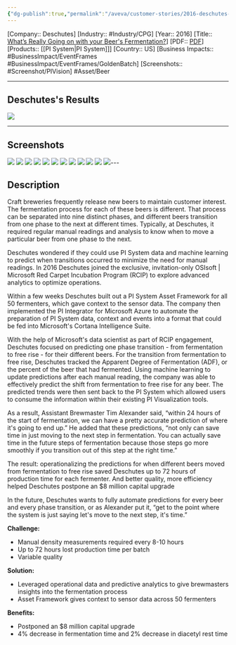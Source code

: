 ```yaml
---
{"dg-publish":true,"permalink":"/aveva/customer-stories/2016-deschutes-what-s-really-going-on-with-your-beer-s-fermentation/"}
---
```


[Company:: Deschutes]
[Industry:: #Industry/CPG]
[Year:: 2016]
[Title:: [What’s Really Going on with your Beer's Fermentation?](https://resources.osisoft.com/presentations/what-s-really-going-on-with-your-beer-s-fermentation-/)]
[PDF:: [PDF](https://cdn.osisoft.com/corp/en/media/presentations/2016/UsersConference2016/PDF/PH162020_DeschutesBreweryDeschutesBrewery_FaivreTimAlexander_WhatsReallyGoingonwithyourBeersFermentation.pdf)]
[Products:: [[PI System\|PI System]]]
[Country:: US]
[Business Impacts:: #BusinessImpact/EventFrames #BusinessImpact/EventFrames/GoldenBatch]
[Screenshots:: #Screenshot/PIVision]
#Asset/Beer 

---
## Deschutes's Results
![](https://i.imgur.com/zSA5bXY.png)

---
## Screenshots
![](https://i.imgur.com/PXugNqX.png)
![](https://i.imgur.com/OOCeWS6.png)
![](https://i.imgur.com/hVF0b3F.png)
![](https://i.imgur.com/A1iyRfA.png)
![](https://i.imgur.com/5NgMEdE.png)
![](https://i.imgur.com/XnBs99K.png)
![](https://i.imgur.com/kRXcxjR.png)
![](https://i.imgur.com/kPyLKlD.png)
![](https://i.imgur.com/Ik4rA2n.png)
![](https://i.imgur.com/wDurqRd.png)
![](https://i.imgur.com/Rpz1z8L.png)
![](https://i.imgur.com/M4OJfNU.png)---
## Description

Craft breweries frequently release new beers to maintain customer interest. The fermentation process for each of these beers is different. That process can be separated into nine distinct phases, and different beers transition from one phase to the next at different times. Typically, at Deschutes, it required regular manual readings and analysis to know when to move a particular beer from one phase to the next.

Deschutes wondered if they could use PI System data and machine learning to predict when transitions occurred to minimize the need for manual readings. In 2016 Deschutes joined the exclusive, invitation-only OSIsoft | Microsoft Red Carpet Incubation Program (RCIP) to explore advanced analytics to optimize operations.

Within a few weeks Deschutes built out a PI System Asset Framework for all 50 fermenters, which gave context to the sensor data. The company then implemented the PI Integrator for Microsoft Azure to automate the preparation of PI System data, context and events into a format that could be fed into Microsoft's Cortana Intelligence Suite.

With the help of Microsoft's data scientist as part of RCIP engagement, Deschutes focused on predicting one phase transition - from fermentation to free rise - for their different beers. For the transition from fermentation to free rise, Deschutes tracked the Apparent Degree of Fermentation (ADF), or the percent of the beer that had fermented. Using machine learning to update predictions after each manual reading, the company was able to effectively predict the shift from fermentation to free rise for any beer. The predicted trends were then sent back to the PI System which allowed users to consume the information within their existing PI Visualization tools.

As a result, Assistant Brewmaster Tim Alexander said, “within 24 hours of the start of fermentation, we can have a pretty accurate prediction of where it's going to end up.” He added that these predictions, “not only can save time in just moving to the next step in fermentation. You can actually save time in the future steps of fermentation because those steps go more smoothly if you transition out of this step at the right time.”

The result: operationalizing the predictions for when different beers moved from fermentation to free rise saved Deschutes up to 72 hours of production time for each fermenter. And better quality, more efficiency helped Deschutes postpone an $8 million capital upgrade

In the future, Deschutes wants to fully automate predictions for every beer and every phase transition, or as Alexander put it, “get to the point where the system is just saying let's move to the next step, it's time.”

**Challenge:**
- Manual density measurements required every 8-10 hours
- Up to 72 hours lost production time per batch
- Variable quality

**Solution:**
- Leveraged operational data and predictive analytics to give brewmasters insights into the fermentation process
- Asset Framework gives context to sensor data across 50 fermenters

**Benefits:**
- Postponed an $8 million capital upgrade
- 4% decrease in fermentation time and 2% decrease in diacetyl rest time

